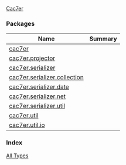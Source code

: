 [Cac7er](./index.md)

### Packages

| Name | Summary |
|---|---|
| [cac7er](cac7er/index.md) |  |
| [cac7er.projector](cac7er.projector/index.md) |  |
| [cac7er.serializer](cac7er.serializer/index.md) |  |
| [cac7er.serializer.collection](cac7er.serializer.collection/index.md) |  |
| [cac7er.serializer.date](cac7er.serializer.date/index.md) |  |
| [cac7er.serializer.net](cac7er.serializer.net/index.md) |  |
| [cac7er.serializer.util](cac7er.serializer.util/index.md) |  |
| [cac7er.util](cac7er.util/index.md) |  |
| [cac7er.util.io](cac7er.util.io/index.md) |  |

### Index

[All Types](alltypes/index.md)
